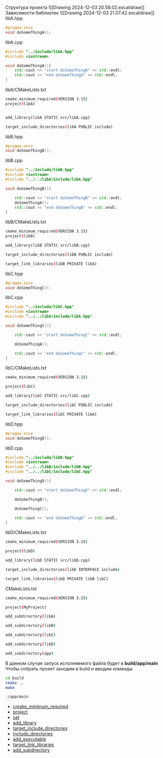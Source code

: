Структура проекта
![[Drawing 2024-12-03 20.58.02.excalidraw]]
Зависимости библиотек
![[Drawing 2024-12-03 21.07.42.excalidraw]]
libA.hpp
```c++
#pragma once
void doSomeThingA();
```
libA.cpp
```c++
#include "../include/libA.hpp"
#include <iostream>

void doSomeThingA(){
	std::cout << "start doSomeThingA" << std::endl;
	std::cout << "end doSomeThingA" << std::endl;
}
```
libA/CMakeLists.txt
```bash
cmake_minimum_required(VERSION 3.15)
project(libA)


add_library(libA STATIC src/libA.cpp)

target_include_directories(libA PUBLIC include)
```
libB.hpp
```c++
#pragma once
void doSomeThingB();
```
libB.cpp
```c++
#include "../include/libB.hpp"
#include <iostream>
#include "../../libA/include/libA.hpp"

void doSomeThingB(){

	std::cout << "start doSomeThingB" << std::endl;
	doSomeThingA();
	std::cout << "end doSomeThingB" << std::endl;
}
```
libB/CMakeLists.txt
```bash
cmake_minimum_required(VERSION 3.15)
project(libB)

add_library(libB STATIC src/libB.cpp)

target_include_directories(libB PUBLIC include)

target_link_libraries(libB PRIVATE libA)
```
libC.hpp
```c++
#pragma once
void doSomeThingC();
```
libC.cpp
```c++
#include "../include/libC.hpp"
#include <iostream>
#include "../../libA/include/libA.hpp"

void doSomeThingC(){

	std::cout << "start doSomeThingC" << std::endl;

	doSomeThingA();

	std::cout << "end doSomeThingC" << std::endl;
}
```
libC/CMakeLists.txt
```bash
cmake_minimum_required(VERSION 3.15)

project(libC)

add_library(libC STATIC src/libC.cpp)

target_include_directories(libC PUBLIC include)

target_link_libraries(libC PRIVATE libA)
```
libD.hpp
```c++
#pragma once
void doSomeThingD();
```
libD.cpp
```c++
#include "../include/libD.hpp"
#include <iostream>
#include "../../libB/include/libB.hpp"
#include "../../libC/include/libC.hpp"

void doSomeThingD(){

	std::cout << "start doSomeThingD" << std::endl;

	doSomeThingB();

	doSomeThingC();

	std::cout << "end doSomeThingD" << std::endl;
}
```
libD/CMakeLists.txt
```bash
cmake_minimum_required(VERSION 3.15)

project(libD)

add_library(libD STATIC src/libD.cpp)

target_include_directories(libD INTERFACE include)

target_link_libraries(libD PRIVATE libB libC)
```
CMakeLists.txt
```bash
cmake_minimum_required(VERSION 3.15)

project(MyProject)

add_subdirectory(libA)

add_subdirectory(libB)

add_subdirectory(libC)

add_subdirectory(libD)

add_subdirectory(app)
```

В данном случае запуск исполняемого файла будет в **build/app/main**
Чтобы собрать проект заходим в build и вводим команды
```bash
cd build
cmake ..
make

./app/main
```
- [cmake_minimum_required](cmake_minimum_required.md)
- [project](project.md)
- [set](set.md)
- [add_library](add_library.md)
- [target_include_directories](target_include_directories.md)
- [include_directories](include_directories.md)
- [add_executable](add_executable.md)
- [target_link_libraries](target_link_libraries.md)
- [add_subdirectory](add_subdirectory.md)